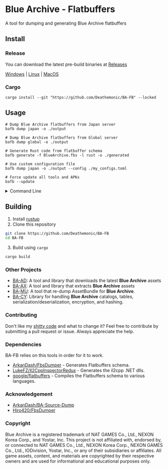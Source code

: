 # Blue Archive - Flatbuffers
A tool for dumping and generating Blue Archive flatbuffers


## Install

### Release
You can download the latest pre-build binaries at [Releases](https://github.com/Deathemonic/BA-FB/releases)

[Windows](https://github.com/Deathemonic/BA-FB/releases/latest/download/bafb-windows-x86_64.zip) | [Linux](https://github.com/Deathemonic/BA-FB/releases/latest/download/bafb-linux-x86_64.zip) | [MacOS](https://github.com/Deathemonic/BA-FB/releases/latest/download/bafb-macos-aarch64.zip)

### Cargo
```shell
cargo install --git "https://github.com/Deathemonic/BA-FB" --locked
```

## Usage

```shell
# Dump Blue Archive flatbuffers from Japan server
bafb dump japan -o ./output

# Dump Blue Archive flatbuffers from Global server  
bafb dump global -o ./output

# Generate Rust code from flatbuffer schema
bafb generate -f BlueArchive.fbs -l rust -o ./generated

# Use custom configuration file
bafb dump japan -o ./output --config ./my_configs.toml

# Force update all tools and APKs
bafb --update
```

<details>
  <summary>Command Line</summary>

| Command/Option | Short | Description                                               |
|----------------|-------|-----------------------------------------------------------|
| `dump`         |       | Dump Blue Archive flatbuffers                             |
| `generate`     |       | Generate code from flatbuffer schema                      |
| `help`         |       | Print this message or the help of the given subcommand(s) |
| `--config`     |       | Path to configuration file (defaults to `./config.toml`)  |
| `--update`     | `-u`  | Force update all tools and APK files                      |
| `--help`       | `-h`  | Print help                                                |
| `--version`    | `-V`  | Print version                                             |

---

### `bafb dump --help`

| Command  | Description                                               |
|----------|-----------------------------------------------------------|
| `japan`  | Dump from Japan server                                    |
| `global` | Dump from Global server                                   |
| `help`   | Print this message or the help of the given subcommand(s) |

---

### `bafb dump {japan|global} --help`

| Option              | Short | Description                           | Default |
|---------------------|-------|---------------------------------------|---------|
| `--output <OUTPUT>` | `-o`  | Output directory for dumped files     |         |
| `--help`            | `-h`  | Print help                            |         |

---

### `bafb generate --help`

| Option                | Short | Description                                                                                                                                                           | Default |
|-----------------------|-------|-----------------------------------------------------------------------------------------------------------------------------------------------------------------------|---------|
| `--fbs <FBS>`         | `-f`  | FlatBuffers schema file (.fbs)                                                                                                                                        |         |
| `--language <LANG>`   | `-l`  | Target language                                                                                                                                                       |         |
| `--output <OUTPUT>`   | `-o`  | Output directory for generated code                                                                                                                                   |         |
| `--help`              | `-h`  | Print help                                                                                                                                                            |         |

**Supported Languages:** `cpp`, `java`, `kotlin`, `kotlin-kmp`, `csharp`, `go`, `python`, `javascript`, `typescript`, `php`, `dart`, `lua`, `lobster`, `rust`, `swift`, `nim`

</details>

## Building

1. Install [rustup](https://rustup.rs)
2. Clone this repository
```sh
git clone https://github.com/Deathemonic/BA-FB
cd BA-FB
```
3. Build using `cargo`
```sh
cargo build
```

### Other Projects

- [BA-AD](https://github.com/Deathemonic/BA-AD): A tool and library that downloads the latest **Blue Archive** assets
- [BA-AX](https://github.com/Deathemonic/BA-AX): A tool and library that extracts **Blue Archive** assets
- [BA-MU](https://github.com/Deathemonic/BA-MU): A tool that re-dump AssetBundle for **Blue Archive**.
- [BA-CY](https://github.com/Deathemonic/BA-CY): Library for handling **Blue Archive** catalogs, tables, serialization/deserialization, encryption, and hashing.


### Contributing
Don't like my [shitty code](https://www.reddit.com/r/programminghorror) and what to change it? Feel free to contribute by submitting a pull request or issue. Always appreciate the help.


### Dependencies
BA-FB relies on this tools in order for it to work.

- [ArkanDash/FbsDumper](https://github.com/ArkanDash/FbsDumper) - Generates Flatbuffers schema.
- [LukeFZ/Il2CppInspectorRedux](https://github.com/LukeFZ/Il2CppInspectorRedux) - Generates the il2cpp .NET dlls.
- [google/flatbuffers](https://github.com/google/flatbuffers) - Compiles the Flatbuffers schema to various languages.

### Acknowledgement
- [ArkanDash/BA-Source-Dump](https://github.com/ArkanDash/BA-Source-Dump)
- [Hiro420/FbsDumper](https://github.com/Hiro420/FbsDumper)

### Copyright
Blue Archive is a registered trademark of NAT GAMES Co., Ltd., NEXON Korea Corp., and Yostar, Inc.
This project is not affiliated with, endorsed by, or connected to NAT GAMES Co., Ltd., NEXON Korea Corp., NEXON GAMES Co., Ltd., IODivision, Yostar, Inc., or any of their subsidiaries or affiliates.
All game assets, content, and materials are copyrighted by their respective owners and are used for informational and educational purposes only.
